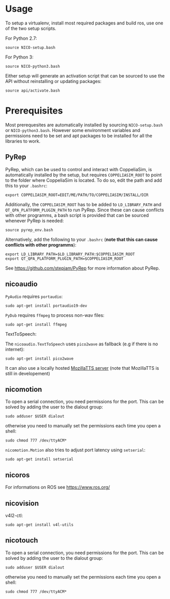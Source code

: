 Usage
===
To setup a virtualenv, install most required packages and build ros, use one of
the two setup scripts.

For Python 2.7:

```
source NICO-setup.bash
```

For Python 3:

```
source NICO-python3.bash
```

Either setup will generate an activation script that can be sourced to use the API without reinstalling or updating packages:

```
source api/activate.bash
```

Prerequisites
===
Most prerequesites are automatically installed by sourcing `NICO-setup.bash` or
`NICO-python3.bash`. However some environment variables and permissions need to be set and apt packages to be installed for all the libraries to work.

PyRep
--

PyRep, which can be used to control and interact with CoppeliaSim, is automatically installed by the setup, but requires `COPPELIASIM_ROOT` to point to the folder where CoppeliaSim is located. To do so, edit the path and add this to your `.bashrc`:
```
export COPPELIASIM_ROOT=EDIT/ME/PATH/TO/COPPELIASIM/INSTALL/DIR
```

Additionally, the `COPPELIASIM_ROOT` has to be added to `LD_LIBRARY_PATH` and `QT_QPA_PLATFORM_PLUGIN_PATH` to run PyRep. Since these can cause conflicts with other programms, a bash script is provided that can be sourced whenever PyRep is needed:

```
source pyrep_env.bash
```

Alternatively, add the following to your `.bashrc`
(**note that this can cause conflicts with other programms**):
```
export LD_LIBRARY_PATH=$LD_LIBRARY_PATH:$COPPELIASIM_ROOT
export QT_QPA_PLATFORM_PLUGIN_PATH=$COPPELIASIM_ROOT
```

See https://github.com/stepjam/PyRep for more information about PyRep.


nicoaudio
--

`PyAudio` requires `portaudio`:
```
sudo apt-get install portaudio19-dev
```
`PyDub` requires `ffmpeg` to process non-wav files:
```
sudo apt-get install ffmpeg
```
TextToSpeech:

The `nicoaudio.TextToSpeech` uses `pico2wave` as fallback (e.g if there is no internet):
```
sudo apt-get install pico2wave
```
It can also use a locally hosted [MozillaTTS server](https://github.com/mozilla/TTS/tree/master/server) (note that MozillaTTS is still in developement)

nicomotion
--
To open a serial connection, you need permissions for the port. This can be
solved by adding the user to the dialout group:
```
sudo adduser $USER dialout
```
otherwise you need to manually set the permissions each time you open a shell:
```
sudo chmod 777 /dev/ttyACM*
```

`nicomotion.Motion` also tries to adjust port latency using `setserial`:
```
sudo apt-get install setserial
```

nicoros
--

For informations on ROS see https://www.ros.org/


nicovision
--

v4l2-ctl:
```
sudo apt-get install v4l-utils
```

nicotouch
--
To open a serial connection, you need permissions for the port. This can be
solved by adding the user to the dialout group:
```
sudo adduser $USER dialout
```
otherwise you need to manually set the permissions each time you open a shell:
```
sudo chmod 777 /dev/ttyACM*
```

